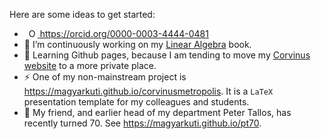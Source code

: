<!--
**magyarkuti/magyarkuti** is a ✨ _special_ ✨ repository because its `README.md` (this file) appears on your GitHub profile.
-->
Here are some ideas to get started:
- <a
    id="cy-effective-orcid-url"
    class="underline"
     href="https://orcid.org/0000-0003-4444-0481"
     target="orcid.widget"
     rel="me noopener noreferrer"
     style="vertical-align: top">
     <img
        src="https://orcid.org/sites/default/files/images/orcid_16x16.png"
        style="width: 1em; margin-inline-start: 0.5em"
        alt="ORCID iD icon"/>
      https://orcid.org/0000-0003-4444-0481
    </a>
- 🔭 I’m continuously working on my [Linear Algebra](https://magyarkuti.github.io/linearalgebra) book.
- 🌱 Learning Github pages, because I am tending to move my [Corvinus website](http://web.uni-corvinus.hu/magyarkuti) to a more private place.
- ⚡ One of my non-mainstream project is https://magyarkuti.github.io/corvinusmetropolis. It is a `LaTeX` presentation template for my colleagues and  students.
- 🎂 My friend, and earlier head of my department Peter Tallos, has recently turned 70. See https://magyarkuti.github.io/pt70.
<!--
- 🌱 I’m currently learning ...
- 👯 I’m looking to collaborate on ...
- 🤔 I’m looking for help with ...
- 💬 Ask me about ...
- 📫 How to reach me: ...
- 😄 Pronouns: ...
- ⚡ Fun fact: ...
-->
